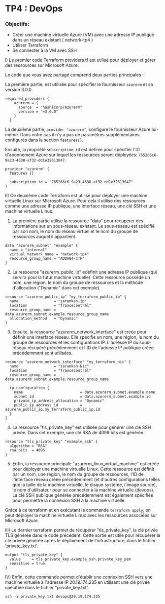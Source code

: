 # TP4 : DevOps

###	Objectifs:
* Créer une machine virtuelle Azure (VM) avec une adresse IP publique dans un réseau existant ( network-tp4 )
* Utiliser Terraform
* Se connecter à la VM avec SSH



I) Le premier code Terraform ptoviders.tf est utilisé pour déployer et gérer des ressources sur Microsoft Azure.

Le code que vous avez partagé comprend deux parties principales : 

La première partie,  est utilisée pour spécifier le fournisseur `azurerm` et sa version 3.0.0. 

```
required_providers {
    azurerm = {
      source  = "hashicorp/azurerm"
      version = "=3.0.0"
    }
  }
```
La deuxième partie, `provider "azurerm"`, configure le fournisseur Azure lui-même. Dans notre cas il n'y a pas de paramètres supplémentaires configurés dans la section `features{}`. 

Ensuite, la propriété `subscription_id` est définie pour spécifier l'ID d'abonnement Azure sur lequel les ressources seront déployées: `765266c6-9a23-4638-af32-dd1e32613047`.


```
provider "azurerm" {
  features {}
  
  subscription_id = "765266c6-9a23-4638-af32-dd1e32613047"
}
```

II) Ce deuxième code Terraform est utilisé pour déployer une machine virtuelle Linux sur Microsoft Azure. Pour cela il utilise des ressources comme une adresse IP publique, une interface réseau, une clé SSH et une machine virtuelle Linux.

1. La première partie utilise la ressource "data" pour récupérer des informations sur un sous-réseau existant. Le sous-réseau est spécifié par son nom, le nom du réseau virtuel et le nom du groupe de ressources auquel il appartient.

```
data "azurerm_subnet" "example" {
  name = "internal"
  virtual_network_name = "network-tp4"
  resource_group_name = "ADDA84-CTP"
}
```

2. La ressource "azurerm_public_ip" edéfinit une adresse IP publique (qui servira pour la futur machine virtuelle). Cette ressource possède un nom, une région, le nom du groupe de ressources et la méthode d'allocation ("Dynamic" dans cet exemple).

```
resource "azurerm_public_ip" "my_terraform_public_ip" {
  name                = "sarankan-ip"
  location            = "francecentral"
  resource_group_name = data.azurerm_subnet.example.resource_group_name
  allocation_method   = "Dynamic"
}
```

3. Ensuite, la ressource "azurerm_network_interface" est créée pour définir une interface réseau. Elle spécifie un nom, une région, le nom du groupe de ressources et les configurations IP. L'adresse IP du sous-réseau récupéré précédemment et l'ID de l'adresse IP publique créée précédemment sont utilisées.

```
resource "azurerm_network_interface" "my_terraform_nic" {
  name                = "sarankan-Nic"
  location            = "francecentral"
  resource_group_name = data.azurerm_subnet.example.resource_group_name

  ip_configuration {
    name                          = data.azurerm_subnet.example.name
    subnet_id                     = data.azurerm_subnet.example.id
    private_ip_address_allocation = "Dynamic"
    public_ip_address_id          = azurerm_public_ip.my_terraform_public_ip.id
  }
}
```

4. La ressource "tls_private_key" est utilisée pour générer une clé SSH privée. Dans cet exemple, une clé RSA de 4096 bits est générée.

```
resource "tls_private_key" "example_ssh" {
  algorithm = "RSA"
  rsa_bits  = 4096
}
```

5. Enfin, la ressource principale "azurerm_linux_virtual_machine" est créée pour déployer une machine virtuelle Linux. Cette ressource est définit par un nom, une région, le nom du groupe de ressources, l'ID de l'interface réseau créée précédemment (et d'autres configurations telles que la taille de la machine virtuelle, le disque système, l'image source), le nom d'utilisateur pour se connecter à la machine virtuelle (devops). La clé SSH publique générée précédemment est également spécifiée pour permettre la connexion SSH à la machine virtuelle.

Grâce à ce terraform et en exécutant la commande `terraform apply`, on peut déployer la machine virtuelle Linux avec les ressources associées sur Microsoft Azure.


III) Le dernier terraform permet de récupérer "tls_private_key", la clé privée TLS générée dans le code précédent. Cette sortie est utile pour récupérer la clé privée générée après le déploiement de l'infrastructure, dans le fichier 'private_key.txt'.

```
output "tls_private_key" {
  value     = tls_private_key.example_ssh.private_key_pem
  sensitive = true
}

```

IV) Enfin, cette commande permet d'établir une connexion SSH vers une machine virtuelle à l'adresse IP 20.19.174.235 en utilisant une clé privée spécifiée dans le fichier "private_key.txt".

```
ssh -i private_key.txt devops@20.19.174.235
```
